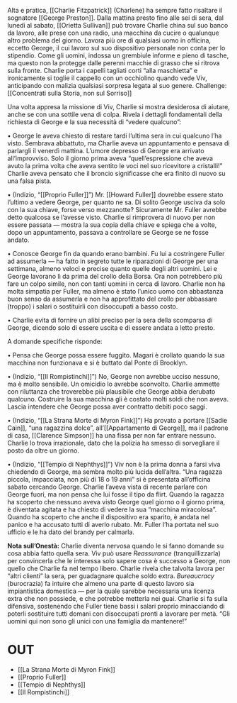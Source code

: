Alta e pratica, [[Charlie Fitzpatrick]] (Charlene) ha sempre fatto risaltare il sognatore [[George Preston]]. Dalla mattina presto fino alle sei di sera, dal lunedì al sabato, [[Orietta Sullivan]] può trovare Charlie china sul suo banco da lavoro, alle prese con una radio, una macchina da cucire o qualunque altro problema del giorno. Lavora più ore di qualsiasi uomo in officina, eccetto George, il cui lavoro sul suo dispositivo personale non conta per lo stipendio. Come gli uomini, indossa un grembiule informe e pieno di tasche, ma questo non la protegge dalle perenni macchie di grasso che si ritrova sulla fronte. Charlie porta i capelli tagliati corti “alla maschietta” e ironicamente si toglie il cappello con un occhiolino quando vede Viv, anticipando con malizia qualsiasi sorpresa legata al suo genere. Challenge: [[Concentrati sulla Storia, non sul Sorriso]]

Una volta appresa la missione di Viv, Charlie si mostra desiderosa di aiutare, anche se con una sottile vena di colpa. Rivela i dettagli fondamentali della richiesta di George e la sua necessità di “vedere qualcuno”:

• George le aveva chiesto di restare tardi l’ultima sera in cui qualcuno l’ha visto. Sembrava abbattuto, ma Charlie aveva un appuntamento e pensava di parlargli il venerdì mattina. L’umore depresso di George era arrivato all’improvviso. Solo il giorno prima aveva “quell’espressione che aveva avuto la prima volta che aveva sentito le voci nel suo ricevitore a cristalli!” Charlie aveva pensato che il broncio significasse che era finito di nuovo su una falsa pista.

• (Indizio, “[[Proprio Fuller]]”) Mr. [[Howard Fuller]] dovrebbe essere stato l’ultimo a vedere George, per quanto ne sa. Di solito George usciva da solo con la sua chiave, forse verso mezzanotte? Sicuramente Mr. Fuller avrebbe detto qualcosa se l’avesse visto. Charlie si rimprovera di nuovo per non essere passata — mostra la sua copia della chiave e spiega che a volte, dopo un appuntamento, passava a controllare se George se ne fosse andato.

• Conosce George fin da quando erano bambini. Fu lui a costringere Fuller ad assumerla — ha fatto in segreto tutte le riparazioni di George per una settimana, almeno veloci e precise quanto quelle degli altri uomini. Lei e George lavorano lì da prima del crollo della Borsa. Ora non potrebbero più fare un colpo simile, non con tanti uomini in cerca di lavoro. Charlie non ha molta simpatia per Fuller, ma almeno è stato l’unico uomo con abbastanza buon senso da assumerla e non ha approfittato del crollo per abbassare (troppo) i salari o sostituirli con disoccupati a basso costo.

• Charlie evita di fornire un alibi preciso per la sera della scomparsa di George, dicendo solo di essere uscita e di essere andata a letto presto.

A domande specifiche risponde:

• Pensa che George possa essere fuggito. Magari è crollato quando la sua macchina non funzionava e si è buttato dal Ponte di Brooklyn.

• (Indizio, “[[Il Rompistinchi]]”) No, George non avrebbe ucciso nessuno, ma è molto sensibile. Un omicidio lo avrebbe sconvolto. Charlie ammette con riluttanza che troverebbe più plausibile che George abbia derubato qualcuno. Costruire la sua macchina gli è costato molti soldi che non aveva. Lascia intendere che George possa aver contratto debiti poco saggi.

• (Indizio, “[[La Strana Morte di Myron Fink]]”) Ha provato a portare [[Sadie Cain]], “una ragazzina dolce”, all’[[Appartamento di George]], ma il padrone di casa, [[Clarence Simpson]] ha una fissa per non far entrare nessuno. Charlie lo trova irrazionale, dato che la polizia ha smesso di sorvegliare il posto da oltre un giorno.

• (Indizio, “[[Tempio di Nephthys]]”) Viv non è la prima donna a farsi viva chiedendo di George, ma sembra molto più lucida dell’altra. “Una ragazza piccola, impacciata, non più di 18 o 19 anni” si è presentata all’officina sabato cercando George. Charlie l’aveva vista di recente parlare con George fuori, ma non pensa che lui fosse il tipo da flirt. Quando la ragazza ha scoperto che nessuno aveva visto George quel giorno o il giorno prima, è diventata agitata e ha chiesto di vedere la sua “macchina miracolosa”. Quando ha scoperto che anche il dispositivo era sparito, è andata nel panico e ha accusato tutti di averlo rubato. Mr. Fuller l’ha portata nel suo ufficio e le ha dato del brandy per calmarla.

**Nota sull’Onestà:** Charlie diventa nervosa quando le si fanno domande su cosa abbia fatto quella sera. Viv può usare _Reassurance_ (tranquillizzarla) per convincerla che le interessa solo sapere cosa è successo a George, non quello che Charlie fa nel tempo libero. Charlie rivela che talvolta lavora per “altri clienti” la sera, per guadagnare qualche soldo extra. _Bureaucracy_ (burocrazia) fa intuire che almeno una parte di questo lavoro sia impiantistica domestica — per la quale sarebbe necessaria una licenza extra che non possiede, e che potrebbe metterla nei guai. Charlie si fa sulla difensiva, sostenendo che Fuller tiene bassi i salari proprio minacciando di poterli sostituire tutti domani con disoccupati pronti a lavorare per metà. “Gli uomini qui non sono gli unici con una famiglia da mantenere!”

# OUT
- [[La Strana Morte di Myron Fink]]
- [[Proprio Fuller]]
- [[Tempio di Nephthys]]
- [[Il Rompistinchi]]